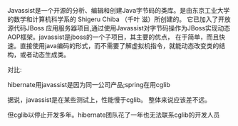 Javassist是一个开源的分析、编辑和创建Java字节码的类库。是由东京工业大学的数学和计算机科学系的 Shigeru Chiba （千叶 滋）所创建的。
它已加入了开放源代码JBoss 应用服务器项目,通过使用Javassist对字节码操作为JBoss实现动态AOP框架。javassist是jboss的一个子项目，其主要的优点，
在于简单，而且快速。直接使用java编码的形式，而不需要了解虚拟机指令，就能动态改变类的结构，或者动态生成类。



对比: 

hibernate用javassist是因为同一公司产品;spring在用cglib

据说，javassist是在某些测试上，性能慢于cglib。 整体来说应该差不远。

但cglib以停止开发多年。hibernate团队花了一年也无法联系cglib的开发人员